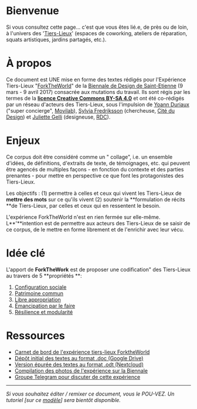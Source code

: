# Bienvenue

Si vous consultez cette page... c'est que vous êtes lié.e, de près ou de loin, à l'univers des '[Tiers-Lieux](http://movilab.org/index.php?title=Définition_des_Tiers_Lieux)' \(espaces de coworking, ateliers de réparation,  squats artistiques, jardins partagés, etc.\).

# À propos

Ce document est UNE mise en forme des textes rédigés pour l'Expérience Tiers-Lieux "[ForkTheWorld](https://archive.is/gkBhw)" de la [Biennale de Design de Saint-Etienne](http://www.biennale-design.com/saint-etienne/2017/fr/home/) \(9 mars - 9 avril 2017\) consacrée aux mutations du travail. Ils sont régis par les termes de la [**licence Creative Commons BY-SA 4.0**](https://creativecommons.org/licenses/by-sa/4.0/) et ont été co-rédigés par un réseau d'acteurs des Tiers-Lieux, sous l'impulsion de [Yoann Duriaux](http://www.yoann-duriaux.fr/) \("super concierge", [Movilab](http://movilab.org)\),  [Sylvia Fredriksson](https://www.sylviafredriksson.net/) \(chercheuse, [Cité du Design](http://www.citedudesign.com/fr/la-recherche/)\) et [Juliette Gelli](http://juliettegelli.fr/Juliette-Gelli) \(designeuse, [RDC](https://vimeo.com/200720088)\).

# Enjeux

Ce corpus  doit être considéré comme un " collage", i.e.  un ensemble d'idées,  de définitions, d'extraits de texte, de témoignages, etc. qui peuvent être agencés de multiples façons - en fonction du contexte et des parties prenantes - pour mettre en perspective ce que font les protagonistes des Tiers-Lieux.

Les objectifs : \(1\) permettre à celles et ceux qui vivent les Tiers-Lieux de **mettre des mots** sur ce qu'ils vivent \(2\) soutenir la **formulation de récits **de Tiers-Lieux, par celles et ceux qui en ressentent le besoin.

L'expérience ForkTheWorld n'est en rien fermée sur elle-même. L**'**intention est de permettre aux acteurs des Tiers-Lieux de se saisir de ce corpus, de le mettre en forme librement et de l'enrichir avec leur vécu.

# Idée clé

L'apport de **ForkTheWork** est de proposer une codification" des Tiers-Lieux au travers de 5 **propriétés **:

1. [Configuration sociale](https://nicolasloubet.gitbooks.io/fork-the-world/content/principes/configuration-sociale.html)
2. [Patrimoine commun](https://nicolasloubet.gitbooks.io/fork-the-world/content/principes/patrimoine-commun.html)
3. [Libre appropriation](https://nicolasloubet.gitbooks.io/fork-the-world/content/libre-appropriation.html)
4. [Émancipation par le faire](https://nicolasloubet.gitbooks.io/fork-the-world/content/emancipation-par-le-faire.html)
5. [Résilience et modularité](https://nicolasloubet.gitbooks.io/fork-the-world/content/resilience-et-modularite.html)

# Ressources

* [Carnet de bord de l'expérience tiers-lieux ForktheWorld](http://frama.link/BiennaleDesign17-ForkTheWorld)
* [Dépôt initial des textes au format .doc \(Google Drive\)](https://frama.link/BiennaleDesign17-ForkTheWorld-Expo)
* [Version épurée des textes au format .odt \(Nextcloud\)](https://frama.link/BiennaleDesign17-ForkTheWorld-Archive)
* [Compilation des photos de l'expérience sur la Biennale](https://www.sharypic.com/yii1053jns2jfnd6/all)
* [Groupe Telegram pour discuter de cette expérience](https://telegram.me/forktheworld)

---

_Si vous souhaitez éditer / remixer ce document, vous le POU-VEZ. Un tutoriel \[sur ce _[_modèle_](https://handbook.enspiral.com/guides/contributing.html)_\] sera bientôt disponible._

